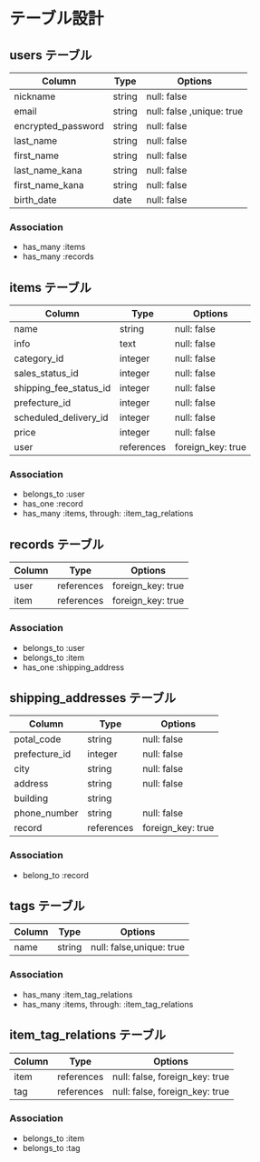 # テーブル設計

## users テーブル

| Column             | Type   | Options                  |
| ------------------ | ------ | ------------------------ |
| nickname           | string | null: false              |
| email              | string | null: false ,unique: true|
| encrypted_password | string | null: false              |
| last_name          | string | null: false              |
| first_name         | string | null: false              |
| last_name_kana     | string | null: false              |
| first_name_kana    | string | null: false              |
| birth_date         | date   | null: false              |


### Association

- has_many :items
- has_many :records

## items テーブル

| Column                 | Type       | Options           |
| ---------------------- | ---------- | ----------------- |
| name                   | string     | null: false       |
| info                   | text       | null: false       |
| category_id            | integer    | null: false       |
| sales_status_id        | integer    | null: false       |
| shipping_fee_status_id | integer    | null: false       |
| prefecture_id          | integer    | null: false       |
| scheduled_delivery_id  | integer    | null: false       |
| price                  | integer    | null: false       |
| user                   | references | foreign_key: true |


### Association

- belongs_to :user
- has_one :record
- has_many :items, through: :item_tag_relations

## records テーブル

| Column | Type       | Options           |
| ------ | ---------- | ----------------- |
| user   | references | foreign_key: true |
| item   | references | foreign_key: true |


### Association

- belongs_to :user
- belongs_to :item
- has_one    :shipping_address

## shipping_addresses テーブル

| Column            | Type       | Options           |
| ----------------- | ---------- | ----------------- |
| potal_code        | string     | null: false       |
| prefecture_id     | integer    | null: false       |
| city              | string     | null: false       |
| address           | string     | null: false       |
| building          | string     |                   |
| phone_number      | string     | null: false       |
| record            | references | foreign_key: true |


### Association

- belong_to :record


## tags テーブル

| Column      | Type    | Options                  |
| ----------- | ------- | ------------------------ |
| name        | string  | null: false,unique: true |


### Association

- has_many :item_tag_relations
- has_many :items, through: :item_tag_relations

## item_tag_relations テーブル

| Column | Type       | Options                        |
| ------ | ---------- | ------------------------------ |
| item   | references | null: false, foreign_key: true |
| tag    | references | null: false, foreign_key: true |


### Association

- belongs_to :item
- belongs_to :tag